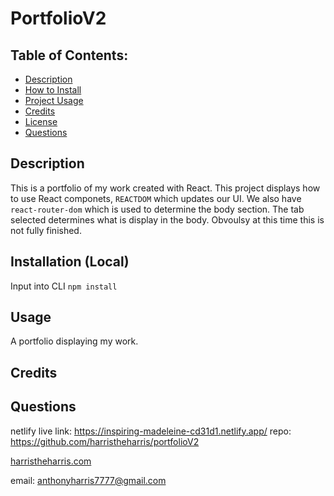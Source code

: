 # PortfolioV2

## **Table of Contents:**

- [Description](#desc)
- [How to Install](#install)
- [Project Usage](#use)
- [Credits](#cred)
- [License](#lice)
- [Questions](#quest)

<a id="desc"></a>
## Description 
 This is a portfolio of my work created with React. This project displays how to use React componets, `REACTDOM` which updates our UI. We also have `react-router-dom` which is used to determine the body section. The tab selected determines what is display in the body. Obvoulsy at this time this is not fully finished. 

<a id="install"></a>
## Installation (Local)
Input into CLI `npm install`
 

<a id="use"></a>
## Usage 
A portfolio displaying my work.
 

<a id="cred"></a>
## Credits 
 

<a id="lice"></a>


<a id="quest"></a>
## Questions 
netlify live link: https://inspiring-madeleine-cd31d1.netlify.app/
repo: https://github.com/harristheharris/portfolioV2

[harristheharris.com](https://github.com/harristheharris) 

email: anthonyharris7777@gmail.com

